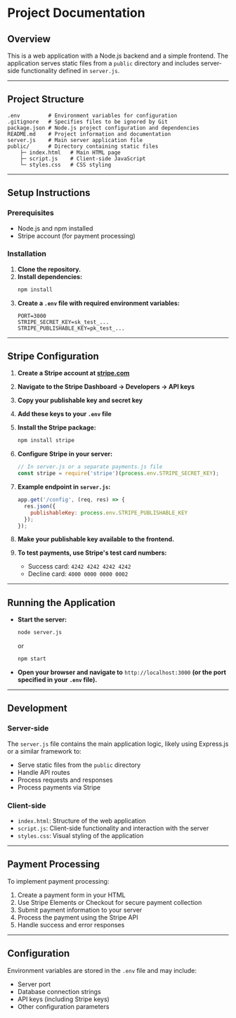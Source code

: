 # Project Documentation

## Overview

This is a web application with a Node.js backend and a simple frontend. The application serves static files from a `public` directory and includes server-side functionality defined in `server.js`.

---

## Project Structure

```
.env         # Environment variables for configuration
.gitignore   # Specifies files to be ignored by Git
package.json # Node.js project configuration and dependencies
README.md    # Project information and documentation
server.js    # Main server application file
public/      # Directory containing static files
    ├─ index.html   # Main HTML page
    ├─ script.js    # Client-side JavaScript
    └─ styles.css   # CSS styling
```

---

## Setup Instructions

### Prerequisites

- Node.js and npm installed
- Stripe account (for payment processing)

### Installation

1. **Clone the repository.**
2. **Install dependencies:**
   ```bash
   npm install
   ```
3. **Create a `.env` file with required environment variables:**
   ```env
   PORT=3000
   STRIPE_SECRET_KEY=sk_test_...
   STRIPE_PUBLISHABLE_KEY=pk_test_...
   ```

---

## Stripe Configuration

1. **Create a Stripe account at [stripe.com](https://stripe.com)**
2. **Navigate to the Stripe Dashboard → Developers → API keys**
3. **Copy your publishable key and secret key**
4. **Add these keys to your `.env` file**
5. **Install the Stripe package:**
   ```bash
   npm install stripe
   ```
6. **Configure Stripe in your server:**
   ```js
   // In server.js or a separate payments.js file
   const stripe = require('stripe')(process.env.STRIPE_SECRET_KEY);
   ```

7. **Example endpoint in `server.js`:**
   ```js
   app.get('/config', (req, res) => {
     res.json({
       publishableKey: process.env.STRIPE_PUBLISHABLE_KEY
     });
   });
   ```

8. **Make your publishable key available to the frontend.**

9. **To test payments, use Stripe's test card numbers:**
   - Success card: `4242 4242 4242 4242`
   - Decline card: `4000 0000 0000 0002`

---

## Running the Application

- **Start the server:**
  ```bash
  node server.js
  ```
  or
  ```bash
  npm start
  ```
- **Open your browser and navigate to** `http://localhost:3000` **(or the port specified in your `.env` file).**

---

## Development

### Server-side

The `server.js` file contains the main application logic, likely using Express.js or a similar framework to:

- Serve static files from the `public` directory
- Handle API routes
- Process requests and responses
- Process payments via Stripe

### Client-side

- `index.html`: Structure of the web application
- `script.js`: Client-side functionality and interaction with the server
- `styles.css`: Visual styling of the application

---

## Payment Processing

To implement payment processing:

1. Create a payment form in your HTML
2. Use Stripe Elements or Checkout for secure payment collection
3. Submit payment information to your server
4. Process the payment using the Stripe API
5. Handle success and error responses

---

## Configuration

Environment variables are stored in the `.env` file and may include:

- Server port
- Database connection strings
- API keys (including Stripe keys)
- Other configuration parameters
